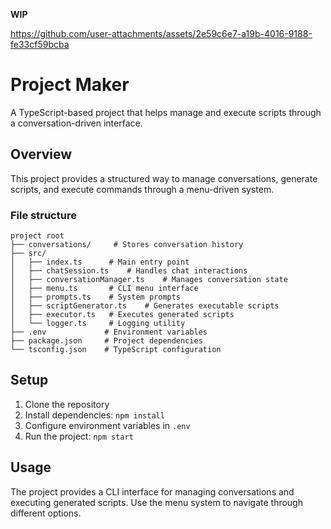 **WIP**

https://github.com/user-attachments/assets/2e59c6e7-a19b-4016-9188-fe33cf59bcba

# Project Maker

A TypeScript-based project that helps manage and execute scripts through a conversation-driven interface.

## Overview

This project provides a structured way to manage conversations, generate scripts, and execute commands through a menu-driven system.

### File structure

```text
project root
├── conversations/     # Stores conversation history
├── src/
│   ├── index.ts      # Main entry point
│   ├── chatSession.ts    # Handles chat interactions
│   ├── conversationManager.ts    # Manages conversation state
│   ├── menu.ts       # CLI menu interface
│   ├── prompts.ts    # System prompts
│   ├── scriptGenerator.ts    # Generates executable scripts
│   ├── executor.ts   # Executes generated scripts
│   └── logger.ts     # Logging utility
├── .env             # Environment variables
├── package.json     # Project dependencies
└── tsconfig.json    # TypeScript configuration
```

## Setup

1. Clone the repository
2. Install dependencies: `npm install`
3. Configure environment variables in `.env`
4. Run the project: `npm start`

## Usage

The project provides a CLI interface for managing conversations and executing generated scripts. Use the menu system to navigate through different options.

